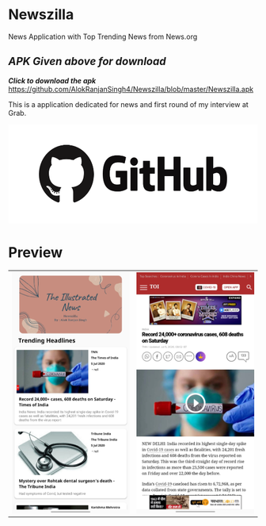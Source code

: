 # Newszilla
News Application with Top Trending News from News.org

## ***APK Given above for download*** ##

***Click to download the apk*** https://github.com/AlokRanjanSingh4/Newszilla/blob/master/Newszilla.apk

This is a application dedicated for news and first round of my interview at Grab.

<p align="center">
  <img width="520" height="200" src="github.png">
</p>

# Preview

<table width="100%">
	<tr>
	  	<th width="50%"><img src="s1.jpg"></th>
    	<th width="50%"><img src="s2.jpg"></th>
	</tr>
</table>

